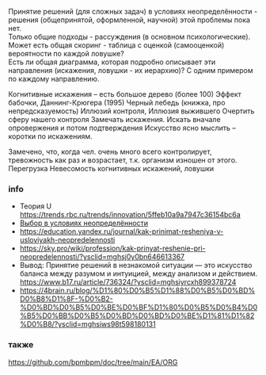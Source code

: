 Принятие решений (для сложных задач) в условиях неопределённости - решения (общепринятой, оформленной, научной) этой проблемы пока нет.  
Только общие подходы - рассуждения (в основном психологические). Может есть общая скоринг - таблица с оценкой (самооценкой) вероятности по каждой ловушке?  
Есть ли общая диаграмма, которая подробно описывает эти направления (искажения, ловушки - их иерархию)? С одним примером по каждому направлению. 

Когнитивные искажения – есть большое дерево (более 100)
Эффект бабочки, Даннинг-Крюгера (1995) Черный лебедь (книжка, про непредсказуемость)
Иллюзий контроля, Иллюзия выжившего 
Очертить сферу нашего контроля
Замечать искажения. Искать вначале опровержения и потом подтверждения 
Искусство ясно мыслить – коротки по искажениям.

Замечено, что, когда чел. очень много всего контролирует, тревожность как раз и возрастает, т.к. организм изношен от этого.
Перегрузка
Невесомость когнитивных искажений, ловушки

### info
- Теория U https://trends.rbc.ru/trends/innovation/5ffeb10a9a7947c36154bc6a
- [Выбор в условиях неопределённости](https://ru.wikipedia.org/wiki/%D0%A2%D0%B5%D0%BE%D1%80%D0%B8%D1%8F_%D0%BF%D1%80%D0%B8%D0%BD%D1%8F%D1%82%D0%B8%D1%8F_%D1%80%D0%B5%D1%88%D0%B5%D0%BD%D0%B8%D0%B9)
- https://education.yandex.ru/journal/kak-prinimat-resheniya-v-usloviyakh-neopredelennosti
- https://sky.pro/wiki/profession/kak-prinyat-reshenie-pri-neopredelennosti/?ysclid=mghsj0y0bn646613367
- Вывод: Принятие решений в незнакомой ситуации — это искусство баланса между разумом и интуицией, между анализом и действием. https://www.b17.ru/article/736324/?ysclid=mghsiyrcxh899378724
- https://4brain.ru/blog/%D1%80%D0%B5%D1%88%D0%B5%D0%BD%D0%B8%D1%8F-%D0%B2-%D0%BD%D0%B5%D0%BE%D0%BF%D1%80%D0%B5%D0%B4%D0%B5%D0%BB%D0%B5%D0%BD%D0%BD%D0%BE%D1%81%D1%82%D0%B8/?ysclid=mghsiws98t598180131
### также
https://github.com/bpmbpm/doc/tree/main/EA/ORG
